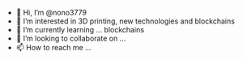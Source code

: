 - 👋 Hi, I’m @nono3779
- 👀 I’m interested in 3D printing, new technologies and blockchains
- 🌱 I’m currently learning ... blockchains
- 💞️ I’m looking to collaborate on ...
- 📫 How to reach me ...

<!---
nono3779/nono3779 is a ✨ special ✨ repository because its `README.md` (this file) appears on your GitHub profile.
You can click the Preview link to take a look at your changes.
--->
